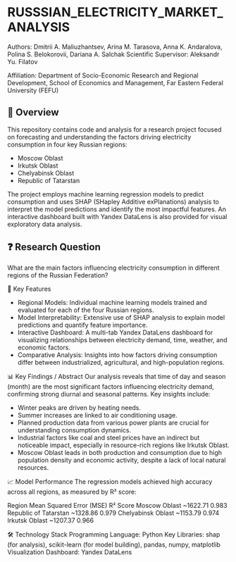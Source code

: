 # RUSSSIAN_ELECTRICITY_MARKET_ANALYSIS


Authors: Dmitrii A. Maliuzhantsev, Arina M. Tarasova, Anna K. Andaralova, Polina S. Belokorovii, Dariana A. Salchak
Scientific Supervisor: Aleksandr Yu. Filatov

Affiliation: Department of Socio-Economic Research and Regional Development, School of Economics and Management, Far Eastern Federal University (FEFU)

## 📜 Overview
This repository contains code and analysis for a research project focused on forecasting and understanding the factors driving electricity consumption in four key Russian regions:

* Moscow Oblast
* Irkutsk Oblast
* Chelyabinsk Oblast
* Republic of Tatarstan

The project employs machine learning regression models to predict consumption and uses SHAP (SHapley Additive exPlanations) analysis to interpret the model predictions and identify the most impactful features. An interactive dashboard built with Yandex DataLens is also provided for visual exploratory data analysis.

## ❓ Research Question
What are the main factors influencing electricity consumption in different regions of the Russian Federation?

🚀 Key Features
* Regional Models: Individual machine learning models trained and evaluated for each of the four Russian regions.
* Model Interpretability: Extensive use of SHAP analysis to explain model predictions and quantify feature importance.
* Interactive Dashboard: A multi-tab Yandex DataLens dashboard for visualizing relationships between electricity demand, time, weather, and economic factors.
* Comparative Analysis: Insights into how factors driving consumption differ between industrialized, agricultural, and high-population regions.

📊 Key Findings / Abstract
Our analysis reveals that time of day and season (month) are the most significant factors influencing electricity demand, confirming strong diurnal and seasonal patterns. Key insights include:
* Winter peaks are driven by heating needs.
* Summer increases are linked to air conditioning usage.
* Planned production data from various power plants are crucial for understanding consumption dynamics.
* Industrial factors like coal and steel prices have an indirect but noticeable impact, especially in resource-rich regions like Irkutsk Oblast.
* Moscow Oblast leads in both production and consumption due to high population density and economic activity, despite a lack of local natural resources.

📈 Model Performance
The regression models achieved high accuracy across all regions, as measured by R² score:

Region	Mean Squared Error (MSE)	R² Score
Moscow Oblast	~1622.71	0.983
Republic of Tatarstan	~1328.86	0.979
Chelyabinsk Oblast	~1153.79	0.974
Irkutsk Oblast	~1207.37	0.966

🛠️ Technology Stack
Programming Language: Python
Key Libraries: shap (for analysis), scikit-learn (for model building), pandas, numpy, matplotlib
Visualization Dashboard: Yandex DataLens
